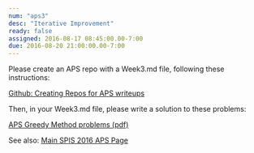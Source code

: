 ```yaml
---
num: "aps3"
desc: "Iterative Improvement"
ready: false
assigned: 2016-08-17 08:45:00.00-7:00
due: 2016-08-20 21:00:00.00-7:00
---
```


Please create an APS repo with a Week3.md file, following these instructions:

[Github: Creating Repos for APS writeups](/topics/github_aps_writeups/)

Then, in your Week3.md file, please write a solution to these problems:

[APS Greedy Method problems (pdf)](aps_ii_problems.pdf)

See also: [Main SPIS 2016 APS Page](https://sites.google.com/a/eng.ucsd.edu/spis/home/AcademicProgram/2016_aps)